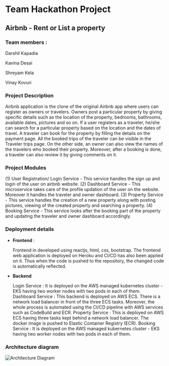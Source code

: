 # Team Hackathon Project

## Airbnb - Rent or List a property

### Team members :

Darshil Kapadia

Kavina Desai

Shreyam Kela

Vinay Kovuri

### Project Description

Airbnb application is the clone of the original Airbnb app where users can register as owners or travelers. Owners post a particular property by giving specific details such as the location of the property, bedrooms, bathrooms, available dates, pictures and so on. If a user registers as a traveler, he/she can search for a particular property based on the location and the dates of travel. A traveler can book for the property by filling the details on the payment page. All the booked trips of the traveler can be visible in the Traveler trips page. On the other side, an owner can also view the names of the travelers who booked their property. Moreover, after a booking is done, a traveler can also review it by giving comments on it.

### Project Modules

(1) User Registration/ Login Service - This service handles the sign up and login of the user on airbnb website.
(2) Dashboard Service - This microservice takes care of the profile updation of the user on the website. Moreover it handles the traveler and owner dashboard.
(3) Property Service - This service handles the creation of a new property along with posting pictures, viewing of the created property and searching a property.
(4) Booking Service - This service looks after the booking part of the property and updating the traveler and owner dashboard accordingly.

### Deployment details

- **Frontend** : 

	Frontend in developed using reactjs, html, css, bootstrap. The frontend web application is deployed on Heroku and CI/CD has also been applied on it. Thus when the code is pushed to the repository, the changed code is automatically reflected.

- **Backend**

	Login Service : It is deployed on the AWS managed kubernetes cluster - EKS having two worker nodes with two pods in each of them.
	Dashboard Service : This backend is deployed on AWS ECS. There is a network load balancer in front of the three ECS tasks. Moreover, the whole process is automated using the CI/CD pipeline with AWS services such as CodeBuild and ECR.
	Property Service : This is deployed on AWS ECS having three tasks kept behind a network load balancer. The docker image is pushed to Elastic Container Registry (ECR).
	Booking Service : It is deployed on the AWS managed kubernetes cluster - EKS having two worker nodes with two pods in each of them.

### Architecture diagram

![Architecture Diagram](https://github.com/nguyensjsu/fa19-281-tech-phantoms/blob/master/Photos/AWS%20Network%20Diagram.png)


